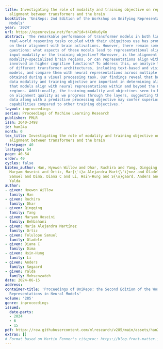 ```yaml
---
title: Investigating the role of modality and training objective on representational
  alignment between transformers and the brain
booktitle: 'UniReps: 2nd Edition of the Workshop on Unifying Representations in Neural
  Models'
year: '2024'
url: https://openreview.net/forum?id=t4CnKu6yXn
abstract: 'The remarkable performance of transformer models in both linguistic and
  real-world reasoning tasks coupled with their ubiquitous use has prompted much research
  on their alignment with brain activations. However, there remain some unanswered
  questions: what aspects of these models lead to representational alignment- the
  input modality or the training objective? Moreover, is the alignment limited to
  modality-specialized brain regions, or can representations align with brain regions
  involved in higher cognitive functions? To address this, we analyze the representations
  of different transformer architectures, including text-based and vision-based language
  models, and compare them with neural representations across multiple brain regions
  obtained during a visual processing task. Our findings reveal that both training
  data modality and training objective are important in determining alignment, and
  that models align with neural representations within and beyond the modality-specific
  regions. Additionally, the training modality and objectives seem to have an impact
  on alignment quality as we progress through the layers, suggesting that multimodal
  data along with a predictive processing objective may confer superior representational
  capabilities compared to other training objectives.'
layout: inproceedings
series: Proceedings of Machine Learning Research
publisher: PMLR
issn: 2640-3498
id: han24a
month: 0
tex_title: Investigating the role of modality and training objective on representational
  alignment between transformers and the brain
firstpage: 40
lastpage: 54
page: 40-54
order: 40
cycles: false
bibtex_author: Han, Hyewon Willow and Dhar, Ruchira and Yang, Qingqing and Behbahani,
  Maryam Hoseini and Ortiz, Mar{\'i}a Alejandra Mart{\'i}nez and Oladele, Tolulope
  Samuel and Dima, Diana C and Li, Hsin-Hung and S{\o}gaard, Anders and Mohsenzadeh,
  Yalda
author:
- given: Hyewon Willow
  family: Han
- given: Ruchira
  family: Dhar
- given: Qingqing
  family: Yang
- given: Maryam Hoseini
  family: Behbahani
- given: María Alejandra Martínez
  family: Ortiz
- given: Tolulope Samuel
  family: Oladele
- given: Diana C
  family: Dima
- given: Hsin-Hung
  family: Li
- given: Anders
  family: Søgaard
- given: Yalda
  family: Mohsenzadeh
date: 2024-06-15
address:
container-title: 'Proceedings of UniReps: the Second Edition of the Workshop on Unifying
  Representations in Neural Models'
volume: '285'
genre: inproceedings
issued:
  date-parts:
  - 2024
  - 6
  - 15
pdf: https://raw.githubusercontent.com/mlresearch/v285/main/assets/han24a/han24a.pdf
extras: []
# Format based on Martin Fenner's citeproc: https://blog.front-matter.io/posts/citeproc-yaml-for-bibliographies/
---
```

